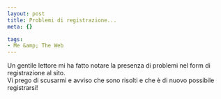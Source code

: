 ```yaml
--- 
layout: post
title: Problemi di registrazione...
meta: {}

tags: 
- Me &amp; The Web
---
```

Un gentile lettore mi ha fatto notare la presenza di problemi nel form di registrazione al sito.  
Vi prego di scusarmi e avviso che sono risolti e che è di nuovo possibile registrarsi! 
